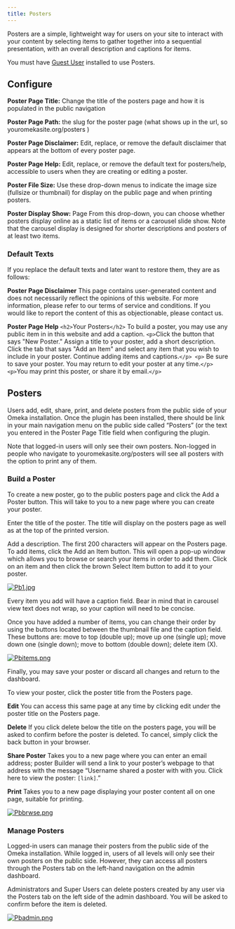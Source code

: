 ```yaml
---
title: Posters
---
```


Posters are a simple, lightweight way for users on your site to interact with your content by selecting items to gather together into a sequential presentation, with an overall description and captions for items.

You must have [Guest User](../Plugins/Guest_User_2.0.md) installed to use Posters.


Configure
-----------------------------------------------------------

**Poster Page Title:** Change the title of the posters page and how it is populated in the public navigation

**Poster Page Path:** the slug for the poster page (what shows up in the url, so youromekasite.org/posters )

**Poster Page Disclaimer:** Edit, replace, or remove the default disclaimer that appears at the bottom of every poster page.

**Poster Page Help:** Edit, replace, or remove the default text for posters/help, accessible to users when they are creating or editing a poster.

**Poster File Size:** Use these drop-down menus to indicate the image size (fullsize or thumbnail) for display on the public page and when printing posters.

**Poster Display Show:** Page From this drop-down, you can choose whether posters display online as a static list of items or a carousel slide show. Note that the carousel display is designed for shorter descriptions and posters of at least two items.

### Default Texts

If you replace the default texts and later want to restore them, they are as follows:

**Poster Page Disclaimer** 
This page contains user-generated content and does not necessarily reflect the opinions of this website. For more information, please refer to our terms of service and conditions. If you would like to report the content of this as objectionable, please contact us.

**Poster Page Help** 
`<h2>`Your Posters`</h2>` To build a poster, you may use any public item in in this website and add a caption. `<p>`Click the button that says "New Poster." Assign a title to your poster, add a short description. Click the tab that says "Add an Item" and select any item that you wish to include in your poster. Continue adding items and captions.`</p> <p>` Be sure to save your poster. You may return to edit your poster at any time.`</p> <p>`You may print this poster, or share it by email.`</p>`

Posters
-------------------------------------------------------

Users add, edit, share, print, and delete posters from the public side of your Omeka installation. Once the plugin has been installed, there should be link in your main navigation menu on the public side called “Posters” (or the text you entered in the Poster Page Title field when configuring the plugin.

Note that logged-in users will only see their own posters. Non-logged in people who navigate to youromekasite.org/posters will see all posters with the option to print any of them.

### Build a Poster
To create a new poster, go to the public posters page and click the Add a Poster button. This will take to you to a new page where you can create your poster.

Enter the title of the poster. The title will display on the posters page as well as at the top of the printed version.

Add a description. The first 200 characters will appear on the Posters page. To add items, click the Add an Item button. This will open a pop-up window which allows you to browse or search your items in order to add them. Click on an item and then click the brown Select Item button to add it to your poster.

[![Pb1.jpg](https://omeka.org/c/images/7/70/Pb1.jpg)](https://omeka.org/codex/File:Pb1.jpg)

Every item you add will have a caption field. Bear in mind that in carousel view text does not wrap, so your caption will need to be concise.

Once you have added a number of items, you can change their order by using the buttons located between the thumbnail file and the caption field. These buttons are: move to top (double up); move up one (single up); move down one (single down); move to bottom (double down); delete item (X).

[![Pbitems.png](https://omeka.org/c/images/f/f3/Pbitems.png)](https://omeka.org/codex/File:Pbitems.png)

Finally, you may save your poster or discard all changes and return to the dashboard.

To view your poster, click the poster title from the Posters page.

**Edit** You can access this same page at any time by clicking edit under the poster title on the Posters page.

**Delete** If you click delete below the title on the posters page, you will be asked to confirm before the poster is deleted. To cancel, simply click the back button in your browser.

**Share Poster** Takes you to a new page where you can enter an email address; poster Builder will send a link to your poster’s webpage to that address with the message “Username shared a poster with with you. Click here to view the poster: `[link]`.”

**Print** Takes you to a new page displaying your poster content all on one page, suitable for printing.

[![Pbbrwse.png](https://omeka.org/c/images/f/fb/Pbbrwse.png)](https://omeka.org/codex/File:Pbbrwse.png)

### Manage Posters
Logged-in users can manage their posters from the public side of the Omeka installation. While logged in, users of all levels will only see their own posters on the public side. However, they can access all posters through the Posters tab on the left-hand navigation on the admin dashboard.

Administrators and Super Users can delete posters created by any user via the Posters tab on the left side of the admin dashboard. You will be asked to confirm before the item is deleted.

[![Pbadmin.png](https://omeka.org/c/images/c/c7/Pbadmin.png)](https://omeka.org/codex/File:Pbadmin.png)